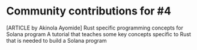 # Community contributions for #4

[ARTICLE by Akinola Ayomide] Rust specific programming concepts for Solana program
A tutorial that teaches some key concepts specific to Rust that is needed to build a Solana program
